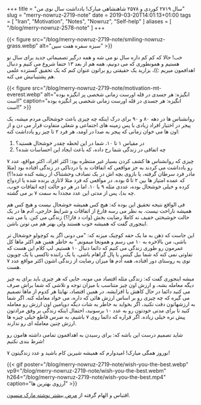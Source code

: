 +++
title = "سال ۲۷۱۹ کوردی و ۲۵۷۸ شاهنشاهی مبارک! یادداشت سال نوی من"
slug = "merry-nowruz-2719-note"
date = 2019-03-20T14:01:13+01:00
tags = [ "Iran", "Motivation", "Notes", "Nowruz", "Self-help" ]
aliases = [ "/blog/merry-nowruz-2578-note" ]
+++

{{< figure src="/blog/merry-nowruz-2719-note/smiling-nowruz-grass.webp" alt="سبزه سفره هفت سین" >}}

خب! حالا که کم کم داره سال نو می شه و همه درگیر تصمیماتی جدید برای سال نو هستیم و همونطوری که می دونیم، همه هم از بعد ۱۳ حتما شروع می کنیم و دنبال اهدافمون میریم :))، بزارید یک حقیقتی رو براتون عنوان کنم که یک تحقیق گسترده علمی هم پشتیبانیش می کنه.

<!--more-->

{{< figure src="/blog/merry-nowruz-2719-note/motivation-mt-everest.webp" alt="انگیزه: هر جسدی در قله اورست زمانی شخصی پر انگیزه بوده است!" caption="انگیزه: هر جسدی در قله اورست زمانی شخصی پر انگیزه بوده است!" >}}

روانشناس ها در دهه ۸۰ و ۹۰ برای درک اینکه چه چیزی باعث خوشحالی مردم میشه، یک پیجر در اختیار افراد زیادی با پس زمینه های اجتماعی و شغلی متفاوت قرار می دن و از اون ها می خوان زمانی که پیجر به صدا در اومد، هر فرد ۲ تا چیز رو یادداشت کنه:

1. در مقیاس ۱ تا ۱۰، شما در این لحظه چقدر خوشحال هستید؟
2. چه اتفاقی در زندگی شما رخ داده، که باعث ایجاد این احساسات شده؟

چیزی که روانشناس ها کشف کردن بسیار غیر منتظره بود: اکثر افراد، اکثر مواقع، عدد ۷ رو یادداشت می کردند به جز مواقعی که  اتفاقات بد یا دردناکی در زندگی افتاده بود (مثلا مادر فرد سرطان گرفته، یا بازوی بچه اش در یک تصادف وحشتناک از ریشه کنده شده!؟) که عمده امتیاز ها بین ۲ تا ۵ بوده. در مواقعی که فرد مثلا لاتاری برنده شده یا ازدواج کرده و خیلی خوشحال بوده، عددی مثله ۹ یا ۱۰. اما در هر دو حالت (چه اتفاقات خوب، چه بد)، پس از مدتی این عدد مجددا به سمت ۷ بر می گشته.

فی الواقع نتیجه تحقیق این بوده که: هیچ کس همیشه خوشحال نیست و هیچ کس هم همیشه ناراحت نیست. به نظر می رسه فارغ از اتفاقات و شرایط خارجی،  آدم ها در یک حالت خوشبختی خفیف نه کاملا رضایت بخش (وات د فاز!؟) زندگی می کنن. یا می شه اینجوری گفت که همیشه خوب هستند ولی بهتر هم می تونن باشن.

این جاست که ذهن به ما یک حقه کوچیک میزنه که: "می دونی اگر یه کوچولو خوشحال تر باشی، من بالاخره به ۱۰ می رسم و همونجا میمونم." به خاطر همین هم اکثر ماها کل عمرمون رو طوری زندگی می کنیم که دائما دنبال ۱۰ هستیم. لپ کلام این هست که تفاوتی نمی کنه که شما بیل گیتس یا پال گراهام باشی، یا یک راننده تاکسی یا یک چوپون توی یه روستای دور افتاده، همه آدم ها میزان رضایت از زندگی اشون اکثر مواقع عدد ۷ هست.

میشه اینجوری گفت که: زندگی مثله اقتصاد می مونه، جایی که هر چیزی باید برای یه چیز دیگه معامله بشه، و ارزش اون چیز متناسب با میزان توجه و تلاشی که شما براش صرف می کنید دائما در حال کاهش یا افزایشه. در همین اقتصاد، نهایتا هر کدوم از ماها تصمیم می گیره که چه چیزی رو بر اساس ارزش هائی که داره، می خواد معامله کنه. اگر شما به ارزشهاتون دقت نکنید، اگر بخواید به خاطر یه شات دیگه دوپامین اون ارزش رو معامله کنید تا برای مدتی خودتون رو به عدد ۱۰ برسونید، احتمال اینکه زندگی بر وفق مرادتون پیش نره خیلی زیاده. اگر قراره که دائما روی ۷ باشیم، به ضرس قاطع خیلی چیزه ها ارزش چنین معامله ای رو ندارند.

شاید تصمیم درست این باشه که: برای رسیدن به اهدافمون تمامی داشته هامون رو شرط بندی نکنیم!

نوروز همگی مبارک! امیدوارم که همیشه شیرین کام باشید و عدد زندگیتون ۷!

{{< gif poster="/blog/merry-nowruz-2719-note/wish-you-the-best.webp" vp9="/blog/merry-nowruz-2719-note/wish-you-the-best.webm" h264="/blog/merry-nowruz-2719-note/wish-you-the-best.mp4" caption="آرزوی بهترین ها" >}}

اقتباس و الهام گرفته از [مرض بیشتر نوشته مارک منسون](https://markmanson.net/disease-of-more).
